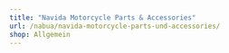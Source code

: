 ```yaml
---
title: "Navida Motorcycle Parts & Accessories"
url: /nabua/navida-motorcycle-parts-und-accessories/
shop: Allgemein
---
```

